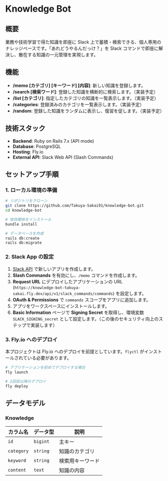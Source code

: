 # Knowledge Bot

## 概要

業務や技術学習で得た知識を即座に Slack 上で蓄積・検索できる、個人専用のナレッジベースです。「あれどうやるんだっけ？」を Slack コマンドで即座に解決し、散在する知識の一元管理を実現します。

## 機能

- **/memo [カテゴリ] [キーワード] [内容]**: 新しい知識を登録します。
- **/search [検索ワード]**: 登録した知識を横断的に検索します。（実装予定）
- **/list [カテゴリ]**: 指定したカテゴリの知識を一覧表示します。（実装予定）
- **/categories**: 登録済みのカテゴリを一覧表示します。（実装予定）
- **/random**: 登録した知識をランダムに表示し、復習を促します。（実装予定）

## 技術スタック

- **Backend**: Ruby on Rails 7.x (API mode)
- **Database**: PostgreSQL
- **Hosting**: Fly.io
- **External API**: Slack Web API (Slash Commands)

## セットアップ手順

### 1. ローカル環境の準備

```bash
# リポジトリをクローン
git clone https://github.com/Takuya-Sakai91/knowledge-bot.git
cd knowledge-bot

# 依存関係をインストール
bundle install

# データベースを作成
rails db:create
rails db:migrate
```

### 2. Slack App の設定

1. [Slack API](https://api.slack.com/apps) で新しいアプリを作成します。
2. **Slash Commands** を有効にし、`/memo` コマンドを作成します。
3. **Request URL** にデプロイしたアプリケーションの URL (`https://knowledge-bot-takuya-sakai.fly.dev/api/v1/slack_commands/commands`) を設定します。
4. **OAuth & Permissions** で `commands` スコープをアプリに追加します。
5. アプリをワークスペースにインストールします。
6. **Basic Information** ページで **Signing Secret** を取得し、環境変数 `SLACK_SIGNING_secret` として設定します。（この後のセキュリティ向上のステップで実装します）

### 3. Fly.io へのデプロイ

本プロジェクトは Fly.io へのデプロイを前提としています。`flyctl` がインストールされている必要があります。

```bash
# アプリケーションを初めてデプロイする場合
fly launch

# 2回目以降のデプロイ
fly deploy
```

## データモデル

### Knowledge

| カラム名   | データ型 | 説明             |
| ---------- | -------- | ---------------- |
| `id`       | `bigint` | 主キー           |
| `category` | `string` | 知識のカテゴリ   |
| `keyword`  | `string` | 検索用キーワード |
| `content`  | `text`   | 知識の内容       |

